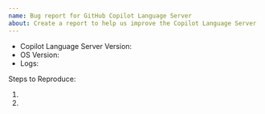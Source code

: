 ```yaml
---
name: Bug report for GitHub Copilot Language Server
about: Create a report to help us improve the Copilot Language Server
---
```


<!-- Please search existing issues to avoid creating duplicates -->
<!-- Please attach logs to help us diagnose your issue -->

- Copilot Language Server Version:
- OS Version:
- Logs:

Steps to Reproduce:

1.
2.
